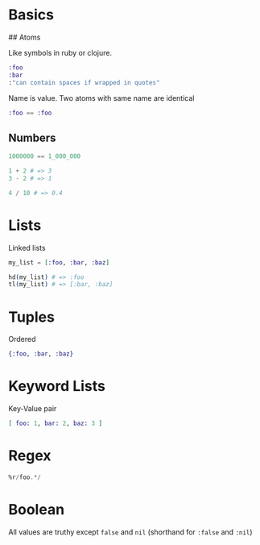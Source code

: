 # Basics

## Atoms

Like symbols in ruby or clojure.

```elixir
:foo
:bar
:"can contain spaces if wrapped in quotes"
```

Name is value. Two atoms with same name are identical

```elixir
:foo == :foo
```

## Numbers

```elixir
1000000 == 1_000_000

1 + 2 # => 3
3 - 2 # => 1

4 / 10 # => 0.4


```

# Lists

Linked lists

```elixir
my_list = [:foo, :bar, :baz]

hd(my_list) # => :foo
tl(my_list) # => [:bar, :baz]
```

# Tuples

Ordered

```elixir
{:foo, :bar, :baz}
```

# Keyword Lists

Key-Value pair

```elixir
[ foo: 1, bar: 2, baz: 3 ]
```

# Regex

```elixir
%r/foo.*/
```

# Boolean

All values are truthy except `false` and `nil` (shorthand for `:false` and
`:nil`)
